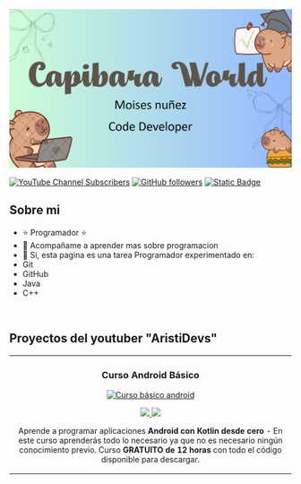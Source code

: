 <div align="center">

</div>
<img src="capibara.png">

[![YouTube Channel Subscribers](https://img.shields.io/youtube/channel/subscribers/UCAQwPgQXEnyEzjHpPEtdLYA?style=social)](https://www.youtube.com/@MoiiProg?sub_confirmation=1)
[![GitHub followers](https://img.shields.io/github/followers/MoiiNnz?style=social)](https://github.com/MoiiNnz)
[![Static Badge](https://img.shields.io/badge/Instagram-DF34EC)](https://www.instagram.com/moimoiprog/)


## Sobre mi

- ⭐ Programador ⭐ 
- 🙋 Acompañame a aprender mas sobre programacion
- 📓 Si, esta pagina es una tarea 
Programador experimentado en:
- Git
- GitHub
- Java
- C++

<br>

## Proyectos del youtuber "AristiDevs"
<table>
<tr>
<td width="50%">
<h3 align="center">Curso Android Básico</h3>
<div align="center">
<a href="https://github.com/ArisGuimera/Android-Expert" target="_blank"><img src="https://i.imgur.com/Jji0CIE.jpg" width="400" alt="Curso básico android"></a>
<p>
<a href="https://github.com/ArisGuimera/Android-Expert" target="_blank">
<img src="https://img.shields.io/badge/CÓDIGO-ff9?style=for-the-badge&logo=github&logoColor=black">
</a>
<a href="https://youtu.be/vJapzH_46a8" target="_blank">
<img src="https://img.shields.io/badge/-Youtube-green?style=for-the-badge&color=fbfc40">
</a>
</p>
<p>Aprende a programar aplicaciones <strong>Android con Kotlin desde cero</strong> - En este curso aprenderás todo lo necesario ya que no es necesario ningún conocimiento previo. Curso <strong>GRATUITO de 12 horas</strong> con todo el código disponible para descargar.</p>
</div>
                                                                                      
</td>